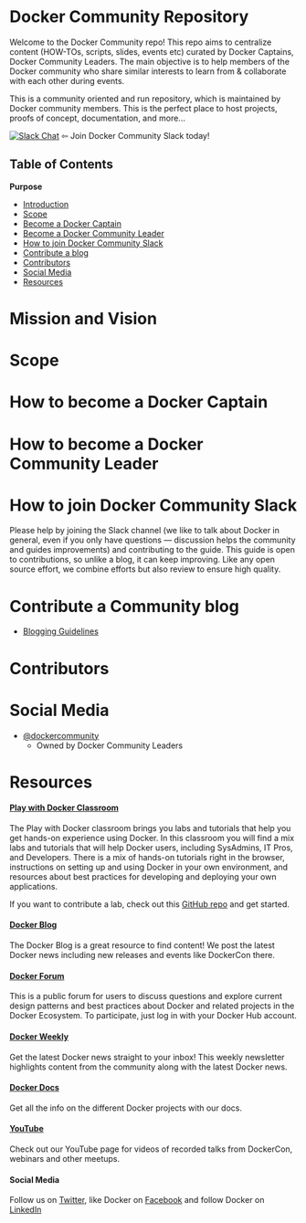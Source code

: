 # Docker Community Repository

Welcome to the Docker Community repo! This repo aims to centralize content (HOW-TOs, scripts, slides, events etc) curated by Docker Captains, Docker Community Leaders. The main objective is to help members of the Docker community who share similar interests to learn from & collaborate with each other during events. 

This is a community oriented and run repository, which is maintained by Docker community members. This is the perfect place to host projects, proofs of concept, documentation, and more...


[![Slack Chat](https://img.shields.io/badge/Chat-Slack-ff69b4.svg "Join us. You're welcome!")](http://dockr.ly/slack) ⇦ Join Docker Community Slack today!


Table of Contents
-----------------

**Purpose**

-	[Introduction](#introduction)
-	[Scope](#scope)
- [Become a Docker Captain](#how-to-become-a-docker-captain)
- [Become a Docker Community Leader](#hw-to-become-a-docker-comunity-leader)
- [How to join Docker Community Slack](#how-to-join-docker-community-slack)
- [Contribute a blog](#contribute-a-blog)
- [Contributors](#contributors)
- [Social Media](#social-media)
- [Resources](#resources)



# Mission and Vision

# Scope

# How to become a Docker Captain

<tbd>


# How to become a Docker Community Leader

<tbd>

# How to join Docker Community Slack

Please help by joining the Slack channel (we like to talk about Docker in general, even if you only have questions — discussion helps the community and guides improvements) and contributing to the guide. This guide is open to contributions, so unlike a blog, it can keep improving. Like any open source effort, we combine efforts but also review to ensure high quality.

# Contribute a Community blog

- [Blogging Guidelines]()



# Contributors

<tbd>
  
# Social Media

- [@dockercommunity](http://twitter.com/dockercommunity) 
   - Owned by Docker Community Leaders

# Resources

#### [Play with Docker Classroom](http://training.play-with-docker.com/)

The Play with Docker classroom brings you labs and tutorials that help you get hands-on experience using Docker. In this classroom you will find a mix labs and tutorials that will help Docker users, including SysAdmins, IT Pros, and Developers. There is a mix of hands-on tutorials right in the browser, instructions on setting up and using Docker in your own environment, and resources about best practices for developing and deploying your own applications.

If you want to contribute a lab, check out this [GitHub repo](https://github.com/play-with-docker) and get started.

#### [Docker Blog](https://blog.docker.com/)
The Docker Blog is a great resource to find content! We post the latest Docker news including new releases and events like DockerCon there.

#### [Docker Forum](https://forums.docker.com/)

This is a public forum for users to discuss questions and explore current design patterns and best practices about Docker and related projects in the Docker Ecosystem. To participate, just log in with your Docker Hub account.

#### [Docker Weekly](https://www.docker.com/newsletter-subscription)
Get the latest Docker news straight to your inbox! This weekly newsletter highlights content from the community along with the latest Docker news.

#### [Docker Docs](https://docs.docker.com/)
Get all the info on the different Docker projects with our docs.

#### [YouTube](https://www.youtube.com/user/dockerrun)
Check out our YouTube page for videos of recorded talks from DockerCon, webinars and other meetups.

#### Social Media
Follow us on [Twitter](https://twitter.com/docker), like Docker on [Facebook](https://www.facebook.com/docker.run) and follow Docker on [LinkedIn](https://www.linkedin.com/company/docker)
